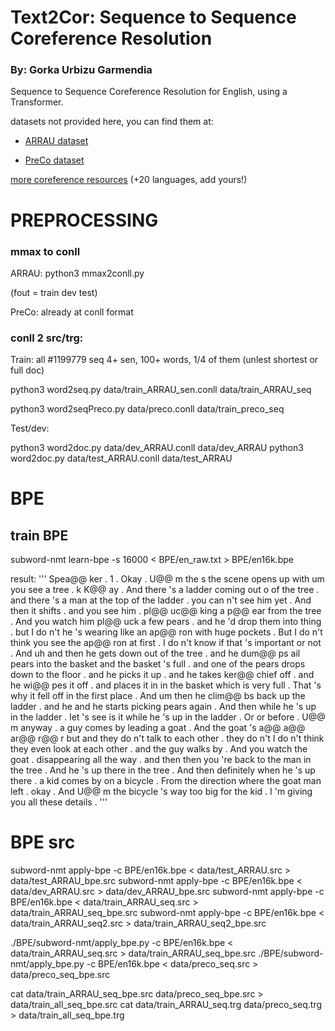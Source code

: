 # Text2Cor: Sequence to Sequence Coreference Resolution

### By: Gorka Urbizu Garmendia

Sequence to Sequence Coreference Resolution for English, using a Transformer.

datasets not provided here, you can find them at:

- [ARRAU dataset](https://catalog.ldc.upenn.edu/LDC2013T22)

- [PreCo dataset](https://preschool-lab.github.io/PreCo/)

[more coreference resources](https://github.com/gorka96/Coreference-Corpora-Resources)  (+20 languages, add yours!)



# PREPROCESSING

###  mmax to conll

ARRAU:
python3 mmax2conll.py

(fout = train dev test)

PreCo:
already at conll format

### conll 2 src/trg:

Train: all #1199779 seq
4+ sen, 100+ words, 1/4 of them (unlest shortest or full doc)

python3 word2seq.py data/train_ARRAU_sen.conll data/train_ARRAU_seq

python3 word2seqPreco.py data/preco.conll data/train_preco_seq

Test/dev:

python3 word2doc.py data/dev_ARRAU.conll data/dev_ARRAU
python3 word2doc.py data/test_ARRAU.conll data/test_ARRAU

# BPE

## train BPE

subword-nmt learn-bpe -s 16000 < BPE/en_raw.txt > BPE/en16k.bpe

result:
'''
Spea@@ ker . 1 . Okay . U@@ m the s the scene opens up with um you see a tree . k K@@ ay . And there 's a ladder coming out o of the tree . and there 's a man at the top of the ladder . you can n't see him yet . And then it shifts . and you see him . pl@@ uc@@ king a p@@ ear from the tree . And you watch him pl@@ uck a few pears . and he 'd drop them into thing . but I do n't he 's wearing like an ap@@ ron with huge pockets . But I do n't think you see the ap@@ ron at first . I do n't know if that 's important or not . And uh and then he gets down out of the tree . and he dum@@ ps ail pears into the basket and the basket 's full . and one of the pears drops down to the floor . and he picks it up . and he takes ker@@ chief off . and he wi@@ pes it off . and places it in in the basket which is very full . That 's why it fell off in the first place . And um then he clim@@ bs back up the ladder . and he and he starts picking pears again . And then while he 's up in the ladder . let 's see is it while he 's up in the ladder . Or or before . U@@ m anyway . a guy comes by leading a goat . And the goat 's a@@ a@@ ar@@ r@@ r but and they do n't talk to each other . they do n't I do n't think they even look at each other . and the guy walks by . And you watch the goat . disappearing all the way . and then then you 're back to the man in the tree . And he 's up there in the tree . And then definitely when he 's up there . a kid comes by on a bicycle . From the direction where the goat man left . okay . And U@@ m the bicycle 's way too big for the kid . I 'm giving you all these details .
'''

# BPE src

subword-nmt apply-bpe -c BPE/en16k.bpe < data/test_ARRAU.src > data/test_ARRAU_bpe.src
subword-nmt apply-bpe -c BPE/en16k.bpe < data/dev_ARRAU.src > data/dev_ARRAU_bpe.src
subword-nmt apply-bpe -c BPE/en16k.bpe < data/train_ARRAU_seq.src > data/train_ARRAU_seq_bpe.src
subword-nmt apply-bpe -c BPE/en16k.bpe < data/train_ARRAU_seq2.src > data/train_ARRAU_seq2_bpe.src

./BPE/subword-nmt/apply_bpe.py -c BPE/en16k.bpe < data/train_ARRAU_seq.src > data/train_ARRAU_seq_bpe.src
./BPE/subword-nmt/apply_bpe.py -c BPE/en16k.bpe < data/preco_seq.src > data/preco_seq_bpe.src

cat data/train_ARRAU_seq_bpe.src data/preco_seq_bpe.src > data/train_all_seq_bpe.src
cat data/train_ARRAU_seq.trg data/preco_seq.trg > data/train_all_seq_bpe.trg
